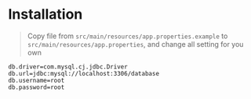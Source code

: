 # Installation

> Copy file from `src/main/resources/app.properties.example` to `src/main/resources/app.properties`, and change all setting for you own

```
db.driver=com.mysql.cj.jdbc.Driver
db.url=jdbc:mysql://localhost:3306/database
db.username=root
db.password=root
```

